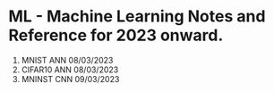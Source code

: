 # ML - Machine Learning Notes and Reference for 2023 onward.
1. MNIST ANN 08/03/2023
2. CIFAR10 ANN 08/03/2023
3. MNINST CNN 09/03/2023
